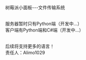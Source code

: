 树莓派小面板---文件传输系统<br /><br />

服务器暂时只有Python端（开发中...）<br />
客户端有Python端和C#端（开发中...）<br /><br />

后续将支持更多的语言！<br />
责任人：Alimo1029
